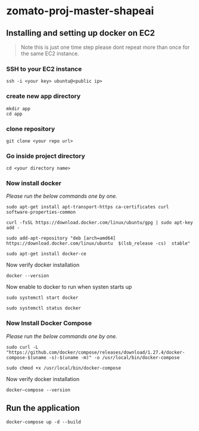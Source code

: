 # zomato-proj-master-shapeai

## Installing and setting up docker on EC2

> Note this is just one time step please dont repeat more than once for the same EC2 instance.

### SSH to your EC2 instance

```shell
ssh -i <your key> ubuntu@<public ip>
```

### create new app directory

```shell
mkdir app
cd app
```

### clone repository

```shell
git clone <your repo url>
```

### Go inside project directory

```shell
cd <your directory name>
```

### Now install docker

_Please run the below commands one by one._

```shell
sudo apt-get install apt-transport-https ca-certificates curl software-properties-common
```

```shell
curl -fsSL https://download.docker.com/linux/ubuntu/gpg | sudo apt-key add -
```

```shell
sudo add-apt-repository "deb [arch=amd64] https://download.docker.com/linux/ubuntu  $(lsb_release -cs)  stable"
```

```shell
sudo apt-get install docker-ce
```

Now verify docker installation

```shell
docker --version
```

Now enable to docker to run when systen starts up

```shell
sudo systemctl start docker
```

```shell
sudo systemctl status docker
```

### Now Install Docker Compose

_Please run the below commands one by one._

```shell
sudo curl -L "https://github.com/docker/compose/releases/download/1.27.4/docker-compose-$(uname -s)-$(uname -m)" -o /usr/local/bin/docker-compose
```

```shell
sudo chmod +x /usr/local/bin/docker-compose
```

Now verify docker installation

```shell
docker–compose --version
```

## Run the application

```shell
docker-compose up -d --build
```
